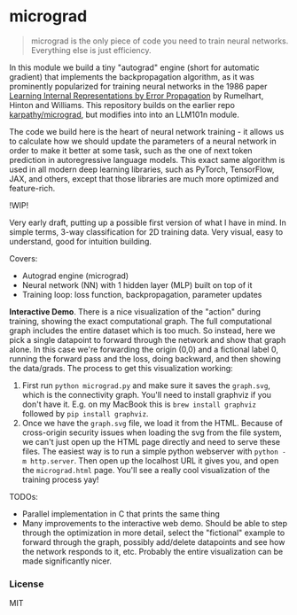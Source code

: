 
# micrograd

> micrograd is the only piece of code you need to train neural networks. Everything else is just efficiency.

In this module we build a tiny "autograd" engine (short for automatic gradient) that implements the backpropagation algorithm, as it was prominently popularized for training neural networks in the 1986 paper [Learning Internal Representations by Error Propagation](https://stanford.edu/~jlmcc/papers/PDP/Volume%201/Chap8_PDP86.pdf) by Rumelhart, Hinton and Williams. This repository builds on the earlier repo [karpathy/micrograd](https://github.com/karpathy/micrograd), but modifies into into an LLM101n module.

The code we build here is the heart of neural network training - it allows us to calculate how we should update the parameters of a neural network in order to make it better at some task, such as the one of next token prediction in autoregressive language models. This exact same algorithm is used in all modern deep learning libraries, such as PyTorch, TensorFlow, JAX, and others, except that those libraries are much more optimized and feature-rich.

!WIP!

Very early draft, putting up a possible first version of what I have in mind. In simple terms, 3-way classification for 2D training data. Very visual, easy to understand, good for intuition building.

Covers:
- Autograd engine (micrograd)
- Neural network (NN) with 1 hidden layer (MLP) built on top of it
- Training loop: loss function, backpropagation, parameter updates

**Interactive Demo**. There is a nice visualization of the "action" during training, showing the exact computational graph. The full computational graph includes the entire dataset which is too much. So instead, here we pick a single datapoint to forward through the network and show that graph alone. In this case we're forwarding the origin (0,0) and a fictional label 0, running the forward pass and the loss, doing backward, and then showing the data/grads. The process to get this visualization working:

1. First run `python micrograd.py` and make sure it saves the `graph.svg`, which is the connectivity graph. You'll need to install graphviz if you don't have it. E.g. on my MacBook this is `brew install graphviz` followed by `pip install graphviz`.
2. Once we have the `graph.svg` file, we load it from the HTML. Because of cross-origin security issues when loading the svg from the file system, we can't just open up the HTML page directly and need to serve these files. The easiest way is to run a simple python webserver with `python -m http.server`. Then open up the localhost URL it gives you, and open the `micrograd.html` page. You'll see a really cool visualization of the training process yay!

TODOs:
- Parallel implementation in C that prints the same thing
- Many improvements to the interactive web demo. Should be able to step through the optimization in more detail, select the "fictional" example to forward through the graph, possibly add/delete datapoints and see how the network responds to it, etc. Probably the entire visualization can be made significantly nicer.

### License

MIT
